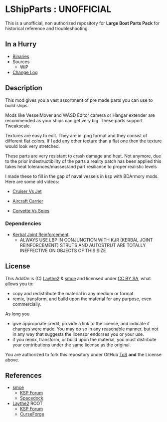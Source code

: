 # LShipParts : UNOFFICIAL

This is a unofficial, non authorized repository for **Large Boat Parts Pack** for historical reference and troubleshooting.


## In a Hurry
* [Binaries](https://github.com/net-lisias-ksph/LShipParts/tree/Archive)
* Sources
	+ WiP
* [Change Log](./CHANGE_LOG.md)


## Description

This mod gives you a vast assortment of pre made parts you can use to build ships.

Mods like VesselMover and WASD Editor camera or Hangar extender are recommended as your ships can get very big. These parts support Tweakscale.

Textures are easy to edit. They are in .png format and they consist of different flat colors. If I add any other texture than a flat one then the texture would look very stretched.

These parts are very resistant to crash damage and heat. Not anymore, due to the prior indestructibility of the parts a reality patch has been applied this takes heat tolerances/masses/and part resiliance to proper realistic levels

I made these to fill in the gap of naval vessels in ksp with BDArmory mods. Here are some old videos:

* [Cruiser Vs Jet](https://www.youtube.com/watch?v=48JV7W54Q7o)

* [Aircraft Carrier](https://www.youtube.com/watch?v=_sRYjpsDWhI)

* [Corvette Vs Spies](https://www.youtube.com/watch?v=ix6Pp68zemw)


### Dependencies

* [Kerbal Joint Reinforcement](https://forum.kerbalspaceprogram.com/index.php?/topic/50911-13-kerbal-joint-reinforcement-v333-72417/).
	+ ALWAYS USE LBP IN CONJUNCTION WITH KJR (KERBAL JOINT REINFORCEMENT) STRUTS AND AUTOSTRUT ARE TOTALLY INEFFECTIVE ON OBJECTS OF THIS SIZE


## License

This AddOn is (C) [Laythe2](https://forum.kerbalspaceprogram.com/index.php?/profile/159748-laythe2/) & [smce](https://forum.kerbalspaceprogram.com/index.php?/profile/50907-spannermonkeysmce/) and licensed under [CC BY SA](https://creativecommons.org/licenses/by-sa/4.0/), what allows you to:

* copy and redistribute the material in any medium or format
* remix, transform, and build upon the material
for any purpose, even commercially.

As long you

* give appropriate credit, provide a link to the license, and indicate if changes were made. You may do so in any reasonable manner, but not in any way that suggests the licensor endorses you or your use.
* if you remix, transform, or build upon the material, you must distribute your contributions under the same license as the original.

You are authorized to fork this repository under GitHub [ToS](https://help.github.com/articles/github-terms-of-service/) **and** the License above.


## References

* [smce](https://forum.kerbalspaceprogram.com/index.php?/profile/50907-spannermonkeysmce/)
	+ [KSP Forum](https://forum.kerbalspaceprogram.com/index.php?/topic/155992-14x-large-boat-parts-pack-v393-read-first-post-before-installing/)
 	+ [Spacedock](http://spacedock.info/mod/167/Large%20Boat%20Parts%20Pack)
* [Laythe2](https://forum.kerbalspaceprogram.com/index.php?/profile/159748-laythe2/) ROOT
	+ [KSP Forum](https://forum.kerbalspaceprogram.com/index.php?/profile/159748-laythe2/)
	+ [CurseForge](https://mods.curse.com/ksp-mods/kerbal/241785-large-boat-parts-pack)
